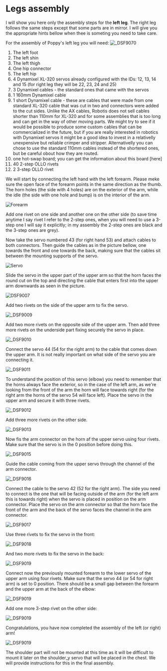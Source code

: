 # Legs assembly

I will show you here only the assembly steps for the **left leg**. The right leg follows the same steps except that some parts are in mirror. I will give you the appropriate hints bellow when thee is someting you need to take care.

For the assembly of Poppy's left leg you will need:
![_DSF9070](./img/_DSF9070.JPG)

1. The left foot
2. The left shin
3. The left thigh
4. One hip connector
5. The left hip
6. 4 Dynamixel XL-320 servos already configured with the IDs: 12, 13, 14 and 15 (for right leg they will be 22, 23, 24 and 25)
7. 3 Dynamixel cables - the standard ones that came with the servos
8. 1 160mm Dynamixel cable
9. 1 short Dynamixel cable - these are cables that were made from one standard XL-320 cable that was cut in two and connectors were added to the cut sides. Unlike the AX cables, Robotis does not sell cables shorter than 110mm for XL-320 and for some assemblies that is too long and can get in the way of other moving parts. We might try to see if it would be possible to produce some custom cables that can be commercialized in the future, but if you are really interested in robotics with Dynamixel servos it might be a good idea to invest in a relativelly unexpensive but reliable crimper and stripper. Alternativelly you can chose to use the standard 110mm cables instead of the shortered ones, but be careful obout how they are routed.
10. one hot-swap board; you can get the information about this board [here]
11. 40 2-step OLLO rivets
12. 2 3-step OLLO rivet

We will start by connecting the left hand with the left forearm. Please meke sure the open face of the forearm points in the same direction as the thumb. The horn holes (the side with 4 holes) are on the exterior of the arm, while the idle (the side with one hole and bump) is on the interior of the arm.

![Forearm](./img/_DSF9003.JPG)

Add one rivet on one side and another one on the other side (to save time anytime I say rivet I refer to the 2-step ones, when you will need to use a 3-step one I will say it explicitly; in my assembly the 2-step ones are black and the 3-step ones are grey).

Now take the servo numbered 43 (for right hand 53) and attach cables to both connectors. Then guide the cables as in the picture bellow, one towards the front and one towards the back, making sure that the cables sit between the mounting supports of the servo.

![Servo](./img/_DSF9008.JPG)

Slide the servo in the upper part of the upper arm so that the horn faces the round cut on the top and directing the cable that enters first into the upper arm downwards as seen in the picture.

![DSF9007](./img/_DSF9007.JPG)

Add two rivets on the side of the upper arm to fix the servo.

![_DSF9009](./img/_DSF9009.JPG)

Add two more rivets on the opposite side of the upper arm. Then add three more rivets on the underside part fixing securely the servo in place.

![_DSF9010](./img/_DSF9010.JPG)

Connect the servo 44 (54 for the right arm) to the cable that comes down the upper arm. It is not really important on what side of the servo you are connecting it.

![_DSF9011](./img/_DSF9011.JPG)

To understand the position of this servo (elbow) you need to remember that the horns always face the exterior, so in the case of the left arm, as we're looking from the front of the arm the horn will face towards right (for the right arm the horns of the servo 54 will face left). Place the servo in the upper arm and secure it with three rivets.

![_DSF9012](./img/_DSF9012.JPG)

Add three more rivets on the other side.

![_DSF9013](./img/_DSF9013.JPG)

Now fis the arm connector on the horn af the upper servo using four rivets. Make sure that the servo is in the 0 position before doing this.

![_DSF9015](./img/_DSF9015.JPG)

Guide the cable coming from the upper servo through the channel of the arm connector.

![_DSF9016](./img/_DSF9016.JPG)

Connect the cable to the servo 42 (52 for the right arm). The side you need to connect is the one that will be facing outside of the arm (for the left arm this is towards right) when the servo is placed in position on the arm connector. Place the servo on the arm connector so that the horn face the front of the arm and the back of the servo faces the channel in the arm connector.

![_DSF9017](./img/_DSF9017.JPG)

Use three rivets to fix the servo in the front:

![_DSF9018](./img/_DSF9018.JPG)

And two more rivets to fix the servo in the back:

![_DSF9019](./img/_DSF9019.JPG)

Connect now the previously mounted forearm to the lower servo of the upper arm using four rivets. Make sure that the servo 44 (or 54 for right arm) is set to 0 position. There should be a small gap between the forearm and the upper arm at the back of the elbow:

![_DSF9019](./img/_DSF9020.JPG)

Add one more 3-step rivet on the other side:

![_DSF9019](./img/_DSF9021.JPG)

Congratulations, you have now completed the assembly of the left (or right) arm! 

![_DSF9019](./img/_DSF9022.JPG)

The shoulder part will not be mounted at this time as it will be difficult to mount it later on the shoulder_y servo that will be placed in the chest. We will provide instructions for this in the final assembly.
